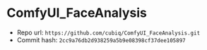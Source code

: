 # ComfyUI_FaceAnalysis
- Repo url: `https://github.com/cubiq/ComfyUI_FaceAnalysis.git`
- Commit hash: `2cc9a76db2d938259a5b9e08398cf37dee105897`